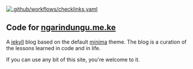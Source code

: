[![.github/workflows/checklinks.yaml](https://github.com/NgariNdungu/NgariNdungu.github.io/actions/workflows/checklinks.yaml/badge.svg)](https://github.com/NgariNdungu/NgariNdungu.github.io/actions/workflows/checklinks.yaml)

## Code for [ngarindungu.me.ke]

A [jekyll] blog based on the default [minima] theme. The blog is a curation of the lessons learned in code and in life.

If you can use any bit of this site, you're welcome to it.

[ngarindungu.me.ke]: http:ngarindungu.me.ke
[jekyll]: https://jekyllrb.com/
[minima]: https://github.com/jekyll/minima
